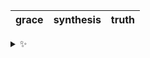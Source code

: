 | grace | synthesis | truth |
| :---: | :-------: | :---: |

<details>
  <summary>✨</summary>
  These words are chosen at random each day. New words will appear here tomorrow morning.
</details>